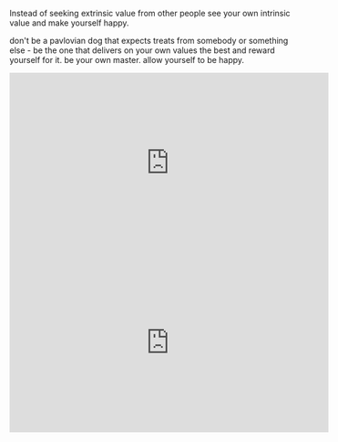 Instead of seeking extrinsic value from other people see your own intrinsic value and make yourself happy.

don't be a pavlovian dog that expects treats from somebody or something else - be the one that delivers on your own values the best and reward yourself for it. be your own master. allow yourself to be happy.

<iframe width="560" height="315" src="https://www.youtube.com/embed/HqzbhfhiveM?si=SrGwzis_R9xXXeGf" title="YouTube video player" frameborder="0" allow="accelerometer; autoplay; clipboard-write; encrypted-media; gyroscope; picture-in-picture; web-share" referrerpolicy="strict-origin-when-cross-origin" allowfullscreen></iframe>

<iframe width="560" height="315" src="https://www.youtube.com/embed/JZqEMok_NXw?si=FwnGuMVN9m1ceV-7" title="YouTube video player" frameborder="0" allow="accelerometer; autoplay; clipboard-write; encrypted-media; gyroscope; picture-in-picture; web-share" referrerpolicy="strict-origin-when-cross-origin" allowfullscreen></iframe>
